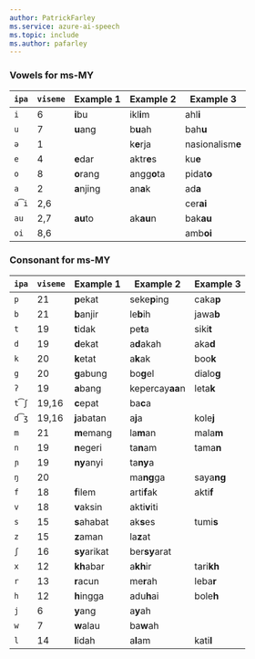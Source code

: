 ```yaml
---
author: PatrickFarley
ms.service: azure-ai-speech
ms.topic: include
ms.author: pafarley
---
```


### Vowels for ms-MY

| `ipa` | `viseme` | Example 1    | Example 2       | Example 3        |
|-------|----------|--------------|-----------------|------------------|
| `i`   | 6        | **i**bu      | ikl**i**m       | ahl**i**         |
| `u`   | 7        | **u**ang     | b**u**ah        | bah**u**         |
| `ə`   | 1        |              | k**e**rja       | nasionalism**e** |
| `e`   | 4        | **e**dar     | aktr**e**s      | ku**e**          |
| `o`   | 8        | **o**rang    | angg**o**ta     | pidat**o**       |
| `a`   | 2        | **a**njing   | an**a**k        | ad**a**          |
| `a͡i` | 2,6      |              |                 | cer**ai**        |
| `au`  | 2,7      | **au**to     | ak**au**n       | bak**au**        |
| `oi`  | 8,6      |              |                 | amb**oi**        |

### Consonant for ms-MY

| `ipa` | `viseme` | Example 1    | Example 2       | Example 3        |
|-------|----------|--------------|-----------------|------------------|
| `p`   | 21       | **p**ekat    | seke**p**ing    | caka**p**        |
| `b`   | 21       | **b**anjir   | le**b**ih       | jawa**b**        |
| `t`   | 19       | **t**idak    | pe**t**a        | siki**t**        |
| `d`   | 19       | **d**ekat    | a**d**akah      | aka**d**         |
| `k`   | 20       | **k**etat    | a**k**ak        | boo**k**         |
| `g`   | 20       | **g**abung   | bo**g**el       | dialo**g**       |
| `ʔ`   | 19       | **a**bang    | kepercay**aa**n | leta**k**        |
| `t͡ʃ` | 19,16    | **c**epat    | ba**c**a        |                  |
| `d͡ʒ` | 19,16    | **j**abatan  | a**j**a         | kole**j**        |
| `m`   | 21       | **m**emang   | la**m**an       | mala**m**        |
| `n`   | 19       | **n**egeri   | ta**n**am       | tama**n**        |
| `ɲ`   | 19       | **ny**anyi   | ta**ny**a       |                  |
| `ŋ`   | 20       |              | ma**ng**ga      | saya**ng**       |
| `f`   | 18       | **f**ilem    | arti**f**ak     | akti**f**        |
| `v`   | 18       | **v**aksin   | akti**v**iti    |                  |
| `s`   | 15       | **s**ahabat  | ak**s**es       | tumi**s**        |
| `z`   | 15       | **z**aman    | la**z**at       |                  |
| `ʃ`   | 16       | **sy**arikat | ber**sy**arat   |                  |
| `x`   | 12       | **kh**abar   | a**kh**ir       | tari**kh**       |
| `r`   | 13       | **r**acun    | me**r**ah       | leba**r**        |
| `h`   | 12       | **h**ingga   | adu**h**ai      | bole**h**        |
| `j`   | 6        | **y**ang     | a**y**ah        |                  |
| `w`   | 7        | **w**alau    | ba**w**ah       |                  |
| `l`   | 14       | **l**idah    | a**l**am        | kati**l**        |
